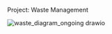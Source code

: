 Project: Waste Management



![waste_diagram_ongoing drawio](https://user-images.githubusercontent.com/78800629/206649182-a9b175ab-8fcd-4d1d-81ac-642f1b75a98a.png)
